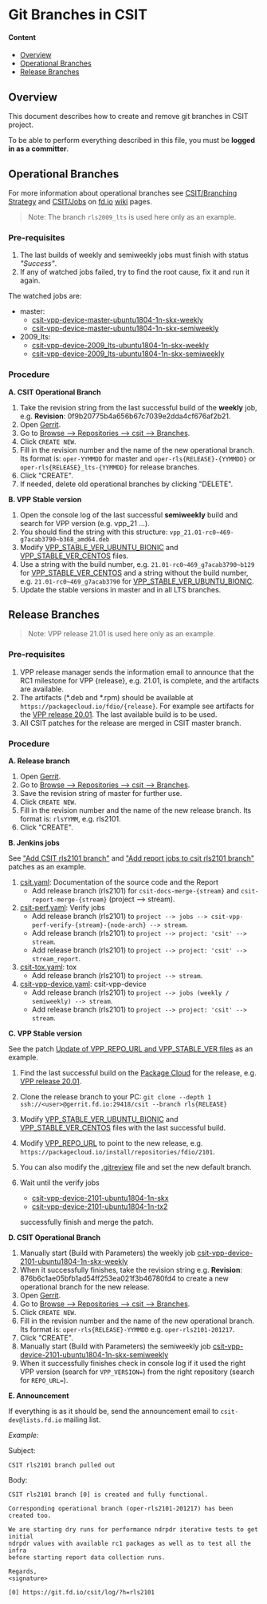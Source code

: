 # Git Branches in CSIT

#### Content

- [Overview](#overview)
- [Operational Branches](#operational-branches)
- [Release Branches](#release-branches)

## Overview

This document describes how to create and remove git branches in CSIT project.

To be able to perform everything described in this file, you must be **logged
in as a committer**.

## Operational Branches

For more information about operational branches see
[CSIT/Branching Strategy](https://wiki.fd.io/view/CSIT/Branching_Strategy) and
[CSIT/Jobs](https://wiki.fd.io/view/CSIT/Jobs) on
[fd.io](https://fd.io) [wiki](https://wiki.fd.io/view/CSIT) pages.

> Note: The branch `rls2009_lts` is used here only as an example.

### Pre-requisites

1. The last builds of weekly and semiweekly jobs must finish with status
   *"Success"*.
1. If any of watched jobs failed, try to find the root cause, fix it and run it
   again.

The watched jobs are:

- master:
  - [csit-vpp-device-master-ubuntu1804-1n-skx-weekly](https://jenkins.fd.io/view/csit/job/csit-vpp-device-master-ubuntu1804-1n-skx-weekly)
  - [csit-vpp-device-master-ubuntu1804-1n-skx-semiweekly](https://jenkins.fd.io/view/csit/job/csit-vpp-device-master-ubuntu1804-1n-skx-semiweekly)
- 2009_lts:
  - [csit-vpp-device-2009_lts-ubuntu1804-1n-skx-weekly](https://jenkins.fd.io/view/csit/job/csit-vpp-device-2009_lts-ubuntu1804-1n-skx-weekly)
  - [csit-vpp-device-2009_lts-ubuntu1804-1n-skx-semiweekly](https://jenkins.fd.io/view/csit/job/csit-vpp-device-2009_lts-ubuntu1804-1n-skx-semiweekly)

### Procedure

**A. CSIT Operational Branch**
1. Take the revision string from the last successful build of the **weekly**
   job, e.g. **Revision**: 0f9b20775b4a656b67c7039e2dda4cf676af2b21.
1. Open [Gerrit](https://gerrit.fd.io).
1. Go to
   [Browse --> Repositories --> csit --> Branches](https://gerrit.fd.io/r/admin/repos/csit,branches).
1. Click `CREATE NEW`.
1. Fill in the revision number and the name of the new operational branch. Its
   format is: `oper-YYMMDD` for master and `oper-rls{RELEASE}-{YYMMDD}` or
   `oper-rls{RELEASE}_lts-{YYMMDD}` for release branches.
1. Click "CREATE".
1. If needed, delete old operational branches by clicking "DELETE".

**B. VPP Stable version**
1. Open the console log of the last successful **semiweekly** build and search
   for VPP version (e.g. vpp_21 ...).
1. You should find the string with this structure:
   `vpp_21.01-rc0~469-g7acab3790~b368_amd64.deb`
1. Modify [VPP_STABLE_VER_UBUNTU_BIONIC](../../VPP_STABLE_VER_UBUNTU_BIONIC)
   and [VPP_STABLE_VER_CENTOS](../../VPP_STABLE_VER_CENTOS) files.
1. Use a string with the build number, e.g. `21.01-rc0~469_g7acab3790~b129`
   for [VPP_STABLE_VER_CENTOS](../../VPP_STABLE_VER_CENTOS) and a string
   without the build number, e.g. `21.01-rc0~469_g7acab3790` for
   [VPP_STABLE_VER_UBUNTU_BIONIC](../../VPP_STABLE_VER_UBUNTU_BIONIC).
1. Update the stable versions in master and in all LTS branches.

## Release Branches

> Note: VPP release 21.01 is used here only as an example.

### Pre-requisites

1. VPP release manager sends the information email to announce that the RC1
   milestone for VPP {release}, e.g. 21.01, is complete, and the artifacts are
   available.
1. The artifacts (*.deb and *.rpm) should be available at 
   `https://packagecloud.io/fdio/{release}`. For example see artifacts for the
   [VPP release 20.01](https://packagecloud.io/fdio/2101). The last available
   build is to be used.
1. All CSIT patches for the release are merged in CSIT master branch.

### Procedure

**A. Release branch**

1. Open [Gerrit](https://gerrit.fd.io).
1. Go to
   [Browse --> Repositories --> csit --> Branches](https://gerrit.fd.io/r/admin/repos/csit,branches).
1. Save the revision string of master for further use.
1. Click `CREATE NEW`.
1. Fill in the revision number and the name of the new release branch. Its
   format is: `rlsYYMM`, e.g. rls2101.
1. Click "CREATE".

**B. Jenkins jobs**

See ["Add CSIT rls2101 branch"](https://gerrit.fd.io/r/c/ci-management/+/30439)
and ["Add report jobs to csit rls2101 branch"](https://gerrit.fd.io/r/c/ci-management/+/30462)
patches as an example.

1. [csit.yaml](https://github.com/FDio/ci-management/blob/master/jjb/csit/csit.yaml):
   Documentation of the source code and the Report
   - Add release branch (rls2101) for `csit-docs-merge-{stream}` and
     `csit-report-merge-{stream}` (project --> stream).
1. [csit-perf.yaml](https://github.com/FDio/ci-management/blob/master/jjb/csit/csit-perf.yaml):
   Verify jobs
   - Add release branch (rls2101) to `project --> jobs -->
     csit-vpp-perf-verify-{stream}-{node-arch} --> stream`.
   - Add release branch (rls2101) to `project --> project: 'csit' --> stream`.
   - Add release branch (rls2101) to `project --> project: 'csit' --> stream_report`.
1. [csit-tox.yaml](https://github.com/FDio/ci-management/blob/master/jjb/csit/csit-tox.yaml):
   tox
   - Add release branch (rls2101) to `project --> stream`.
1. [csit-vpp-device.yaml](https://github.com/FDio/ci-management/blob/master/jjb/csit/csit-vpp-device.yaml):
   csit-vpp-device
   - Add release branch (rls2101) to `project --> jobs (weekly / semiweekly) --> stream`.
   - Add release branch (rls2101) to `project --> project: 'csit' --> stream`.

**C. VPP Stable version**

See the patch
[Update of VPP_REPO_URL and VPP_STABLE_VER files](https://gerrit.fd.io/r/c/csit/+/30461)
as an example.

1. Find the last successful build on the 
   [Package Cloud](https://packagecloud.io) for the release, e.g.
   [VPP release 20.01](https://packagecloud.io/fdio/2101).
1. Clone the release branch to your PC:
   `git clone --depth 1 ssh://<user>@gerrit.fd.io:29418/csit --branch rls{RELEASE}`
1. Modify [VPP_STABLE_VER_UBUNTU_BIONIC](../../VPP_STABLE_VER_UBUNTU_BIONIC)
   and [VPP_STABLE_VER_CENTOS](../../VPP_STABLE_VER_CENTOS) files with the last
   successful build.
1. Modify [VPP_REPO_URL](../../VPP_REPO_URL) to point to the new release, e.g.
   `https://packagecloud.io/install/repositories/fdio/2101`.
1. You can also modify the [.gitreview](../../.gitreview) file and set the new
   default branch.
1. Wait until the verify jobs
   - [csit-vpp-device-2101-ubuntu1804-1n-skx](https://jenkins.fd.io/job/csit-vpp-device-2101-ubuntu1804-1n-skx)
   - [csit-vpp-device-2101-ubuntu1804-1n-tx2](https://jenkins.fd.io/job/csit-vpp-device-2101-ubuntu1804-1n-tx2)

   successfully finish and merge the patch.

**D. CSIT Operational Branch**

1. Manually start (Build with Parameters) the weekly job
   [csit-vpp-device-2101-ubuntu1804-1n-skx-weekly](https://jenkins.fd.io/view/csit/job/csit-vpp-device-2101-ubuntu1804-1n-skx-weekly)
1. When it successfully finishes, take the revision string e.g. **Revision**:
   876b6c1ae05bfb1ad54ff253ea021f3b46780fd4 to create a new operational branch
   for the new release.
1. Open [Gerrit](https://gerrit.fd.io).
1. Go to
   [Browse --> Repositories --> csit --> Branches](https://gerrit.fd.io/r/admin/repos/csit,branches).
1. Click `CREATE NEW`.
1. Fill in the revision number and the name of the new operational branch. Its
   format is: `oper-rls{RELEASE}-YYMMDD` e.g. `oper-rls2101-201217`.
1. Click "CREATE".
1. Manually start (Build with Parameters) the semiweekly job
   [csit-vpp-device-2101-ubuntu1804-1n-skx-semiweekly](https://jenkins.fd.io/view/csit/job/csit-vpp-device-2101-ubuntu1804-1n-skx-semiweekly)
1. When it successfully finishes check in console log if it used the right VPP
   version (search for `VPP_VERSION=`) from the right repository (search for
   `REPO_URL=`).

**E. Announcement**

If everything is as it should be, send the announcement email to
`csit-dev@lists.fd.io` mailing list.

*Example:*

Subject:
```text
CSIT rls2101 branch pulled out
```

Body:
```text
CSIT rls2101 branch [0] is created and fully functional.

Corresponding operational branch (oper-rls2101-201217) has been created too.

We are starting dry runs for performance ndrpdr iterative tests to get initial
ndrpdr values with available rc1 packages as well as to test all the infra
before starting report data collection runs.

Regards,
<signature>

[0] https://git.fd.io/csit/log/?h=rls2101
```
